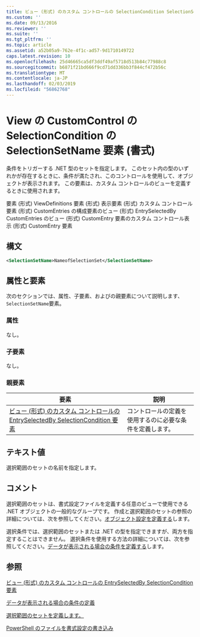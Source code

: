 ```yaml
---
title: ビュー (形式) のカスタム コントロールの SelectionCondition SelectionSetName 要素 |Microsoft Docs
ms.custom: ''
ms.date: 09/13/2016
ms.reviewer: ''
ms.suite: ''
ms.tgt_pltfrm: ''
ms.topic: article
ms.assetid: a52b05a9-762e-4f1c-ad57-9d1710149722
caps.latest.revision: 10
ms.openlocfilehash: 25d46665ca5df3ddf49af5718d513b84c77988c8
ms.sourcegitcommit: b6871f21bd666f9cd71dd336bb3f844cf472b56c
ms.translationtype: MT
ms.contentlocale: ja-JP
ms.lasthandoff: 02/03/2019
ms.locfileid: "56862768"
---
```

# <a name="selectionsetname-element-for-selectioncondition-for-customcontrol-for-view-format"></a>View の CustomControl の SelectionCondition の SelectionSetName 要素 (書式)

条件をトリガーする .NET 型のセットを指定します。 このセット内の型のいずれかが存在するときに、条件が満たされ、このコントロールを使用して、オブジェクトが表示されます。 この要素は、カスタム コントロールのビューを定義するときに使用されます。

要素 (形式) ViewDefinitions 要素 (形式) 表示要素 (形式) カスタム コントロール要素 (形式) CustomEntries の構成要素のビュー (形式) EntrySelectedBy CustomEntries のビュー (形式) CustomEntry 要素のカスタム コントロール表示 (形式) CustomEntry 要素

## <a name="syntax"></a>構文

```xml
<SelectionSetName>NameofSelectionSet</SelectionSetName>
```

## <a name="attributes-and-elements"></a>属性と要素

次のセクションでは、属性、子要素、およびの親要素について説明します、`SelectionSetName`要素。

### <a name="attributes"></a>属性

なし。

### <a name="child-elements"></a>子要素

なし。

### <a name="parent-elements"></a>親要素

|要素|説明|
|-------------|-----------------|
|[ビュー (形式) のカスタム コントロールの EntrySelectedBy SelectionCondition 要素](./selectioncondition-element-for-entryselectedby-for-customcontrol-format.md)|コントロールの定義を使用するのに必要な条件を定義します。|

## <a name="text-value"></a>テキスト値

選択範囲のセットの名前を指定します。

## <a name="remarks"></a>コメント

選択範囲のセットは、書式設定ファイルを定義する任意のビューで使用できる .NET オブジェクトの一般的なグループです。 作成と選択範囲のセットの参照の詳細については、次を参照してください。[オブジェクト設定を定義する](./defining-selection-sets.md)します。

選択条件では、選択範囲のセットまたは .NET の型を指定できますが、両方を指定することはできません。 選択条件を使用する方法の詳細については、次を参照してください。[データが表示される場合の条件を定義する](./defining-conditions-for-displaying-data.md)します。

## <a name="see-also"></a>参照

[ビュー (形式) のカスタム コントロールの EntrySelectedBy SelectionCondition 要素](./selectioncondition-element-for-entryselectedby-for-customcontrol-format.md)

[データが表示される場合の条件の定義](./defining-conditions-for-displaying-data.md)

[選択範囲のセットを定義します。](./defining-selection-sets.md)

[PowerShell のファイルを書式設定の書き込み](./writing-a-powershell-formatting-file.md)

